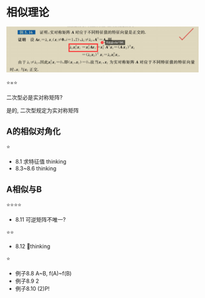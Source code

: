 # 相似理论

![20221013162332](https://raw.githubusercontent.com/Logible/Image/main/note_image/20221013162332.png)

⭐=⭐

二次型必是实对称矩阵?

是的, 二次型规定为实对称矩阵

## A的相似对角化

⭐

- 8.1 求特征值 thinking
- 8.3~8.6 thinking

## A相似与B

⭐⭐⭐⭐

- 8.11 可逆矩阵不唯一?

⭐⭐

- 8.12 💚thinking

⭐

- 例子8.8 A~B, f(A)~f(B)
- 例子8.9 2
- 例子8.10 (2)P!
